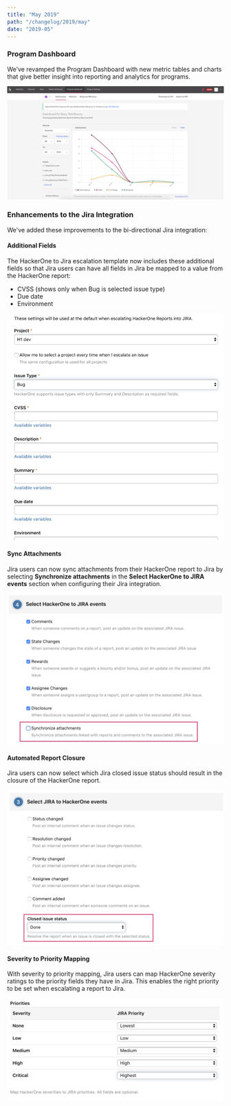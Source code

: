 ```yaml
---
title: "May 2019"
path: "/changelog/2019/may"
date: "2019-05"
---
```


### Program Dashboard
We’ve revamped the Program Dashboard with new metric tables and charts that give better insight into reporting and analytics for programs.

![program dashboard](./images/may_2019_program_dashboard.png)

### Enhancements to the Jira Integration
We've added these improvements to the bi-directional Jira integration:

#### Additional Fields
The HackerOne to Jira escalation template now includes these additional fields so that Jira users can have all fields in Jira be mapped to a value from the HackerOne report:
* CVSS (shows only when Bug is selected issue type)
* Due date  
* Environment  

![additional fields wen escalating HackerOne to Jira](./images/may_2019_jira++_additional-fields.png)

#### Sync Attachments
Jira users can now sync attachments from their HackerOne report to Jira by selecting **Synchronize attachments** in the **Select HackerOne to JIRA events** section when configuring their Jira integration. 

![synchronize attachments option in the jira integration](./images/may_2019_jira++_sync-attachments.png)

#### Automated Report Closure
Jira users can now select which Jira closed issue status should result in the closure of the HackerOne report.

![automating report closure with Jira](./images/may_2019_jira++_report-closure.png)

#### Severity to Priority Mapping
With severity to priority mapping, Jira users can map HackerOne severity ratings to the priority fields they have in Jira. This enables the right priority to be set when escalating a report to Jira.

![severity to priority mapping](./images/may_2019_jira++_severity-priority-mapping.png)
